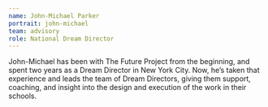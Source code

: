 ```yaml
---
name: John-Michael Parker
portrait: john-michael
team: advisory
role: National Dream Director
---
```


John-Michael has been with The Future Project from the beginning, and spent two years as a Dream Director in New York City. Now, he’s taken that experience and leads the team of Dream Directors, giving them support, coaching, and insight into the design and execution of the work in their schools.